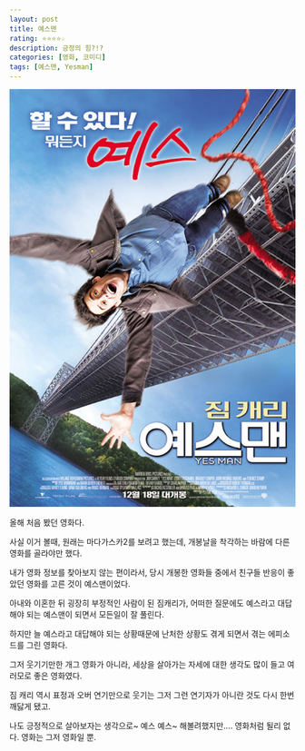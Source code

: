 ```yaml
---
layout: post
title: 예스맨
rating: ⭐️⭐️⭐️⭐️☆
description: 긍정의 힘?!?
categories: [영화, 코미디]
tags: [예스맨, Yesman]
---
```


![예스맨](../../images/2009/yesman.jpg)

올해 처음 봤던 영화다.

사실 이거 볼때, 원래는 마다가스카2를 보려고 했는데, 개봉날을 착각하는 바람에 다른 영화를 골라야만 했다.

내가 영화 정보를 찾아보지 않는 편이라서, 당시 개봉한 영화들 중에서 친구들 반응이 좋았던 영화를 고른 것이 예스맨이었다.

아내와 이혼한 뒤 굉장히 부정적인 사람이 된 짐캐리가, 어떠한 질문에도 예스라고 대답해야 되는 예스맨이 되면서 모든일이 잘 풀린다.

하지만 늘 예스라고 대답해야 되는 상황때문에 난처한 상황도 겪게 되면서 겪는 에피소드를 그린 영화다.

그저 웃기기만한 개그 영화가 아니라, 세상을 살아가는 자세에 대한 생각도 많이 들고 여러모로 좋은 영화였다.

짐 캐리 역시 표정과 오버 연기만으로 웃기는 그저 그런 연기자가 아니란 것도 다시 한번 깨닳게 됐고.

나도 긍정적으로 살아보자는 생각으로~ 예스 예스~ 해볼려했지만.... 영화처럼 될리 없다. 영화는 그저 영화일 뿐.
